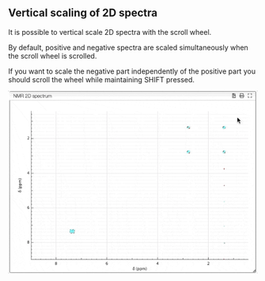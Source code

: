 ## Vertical scaling of 2D spectra

It is possible to vertical scale 2D spectra with the scroll wheel.

By default, positive and negative spectra are scaled simultaneously when the scroll wheel is scrolled.

If you want to scale the negative part independently of the positive part you should scroll the wheel while maintaining SHIFT pressed.

![](scale.gif)
